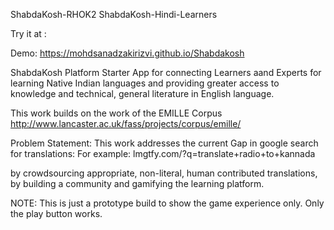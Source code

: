 ShabdaKosh-RHOK2
ShabdaKosh-Hindi-Learners

Try it at :

Demo: https://mohdsanadzakirizvi.github.io/Shabdakosh

ShabdaKosh Platform Starter App for connecting Learners aand Experts for learning Native Indian languages and providing greater access to knowledge and technical, general literature in English language.

This work builds on the work of the EMILLE Corpus http://www.lancaster.ac.uk/fass/projects/corpus/emille/

Problem Statement: This work addresses the current Gap in google search for translations: For example: lmgtfy.com/?q=translate+radio+to+kannada

by crowdsourcing appropriate, non-literal, human contributed translations, by building a community and gamifying the learning platform.

NOTE: This is just a prototype build to show the game experience only. Only the play button works.

